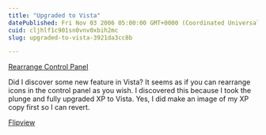 ```yaml
---
title: "Upgraded to Vista"
datePublished: Fri Nov 03 2006 05:00:00 GMT+0000 (Coordinated Universal Time)
cuid: cljhlf1c901sn0vnv0xbih2mc
slug: upgraded-to-vista-3921da3cc8b

---
```


[Rearrange Control Panel](http://kurtn.vox.com/library/photo/6a00c22520821e8e1d00cd97835be6f9cc.html "Rearrange Control Panel")

Did I discover some new feature in Vista? It seems as if you can rearrange icons in the control panel as you wish. I discovered this because I took the plunge and fully upgraded XP to Vista. Yes, I did make an image of my XP copy first so I can revert.

[Flipview](http://kurtn.vox.com/library/photo/6a00c22520821e8e1d00c2252b8e5a8e1d.html "Flipview")